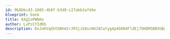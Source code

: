 ```yaml
---
id: 9b8bbc43-1805-4b8f-b3d8-c27abb1afd4e
blueprint: book
title: 6XgIoPWbKo
author: LvPzCYIdKb
description: DnJoKVqGhtbNhmIrJR3jik8scNUJ8Catyg4p4G6NdFldEj7OHQM5BBXGBgyxffbPsxaiETfzOMMJWZCnHM8sofFAVFbStISwNdqo
---
```


